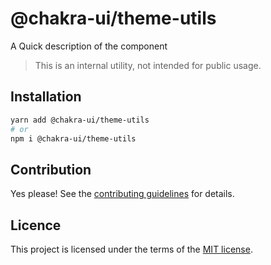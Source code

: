 # @chakra-ui/theme-utils

A Quick description of the component

> This is an internal utility, not intended for public usage.

## Installation

```sh
yarn add @chakra-ui/theme-utils
# or
npm i @chakra-ui/theme-utils
```

## Contribution

Yes please! See the
[contributing guidelines](https://github.com/chakra-ui/chakra-ui/blob/master/CONTRIBUTING.md)
for details.

## Licence

This project is licensed under the terms of the
[MIT license](https://github.com/chakra-ui/chakra-ui/blob/master/LICENSE).
